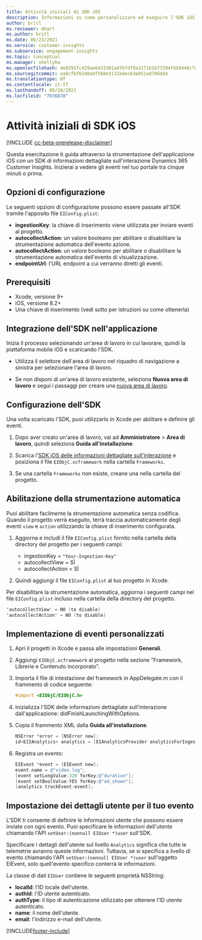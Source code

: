 ```yaml
---
title: Attività iniziali di SDK iOS
description: Informazioni su come personalizzare ed eseguire l'SDK iOS
author: britl
ms.reviewer: mhart
ms.author: britl
ms.date: 06/23/2021
ms.service: customer-insights
ms.subservice: engagement-insights
ms.topic: conceptual
ms.manager: shellyha
ms.openlocfilehash: de8291fc429ae6433301a47bfdf9a3271b1b77294fd58448c7aa6bd0783edc97
ms.sourcegitcommit: aa0cfbf6240a9f560e3131bdec63e051a8786dd4
ms.translationtype: HT
ms.contentlocale: it-IT
ms.lasthandoff: 08/10/2021
ms.locfileid: "7036878"
---
```

# <a name="get-started-with-the-ios-sdk"></a>Attività iniziali di SDK iOS

[!INCLUDE [cc-beta-prerelease-disclaimer](includes/cc-beta-prerelease-disclaimer.md)]

Questa esercitazione ti guida attraverso la strumentazione dell'applicazione iOS con un SDK di informazioni dettagliate sull'interazione Dynamics 365 Customer Insights. Inizierai a vedere gli eventi nel tuo portale tra cinque minuti o prima.

## <a name="configuration-options"></a>Opzioni di configurazione

Le seguenti opzioni di configurazione possono essere passate all'SDK tramite l'apposito file `EIConfig.plist`:

- **ingestionKey**: la chiave di inserimento viene utilizzata per inviare eventi al progetto.
- **autocollectAction**: un valore booleano per abilitare o disabilitare la strumentazione automatica dell'evento azione.
- **autocollectAction**: un valore booleano per abilitare o disabilitare la strumentazione automatica dell'evento di visualizzazione.
- **endpointUrl**: l'URL endpoint a cui verranno diretti gli eventi.

## <a name="prerequisites"></a>Prerequisiti

- Xcode, versione 9+
- iOS, versione 8.2+
- Una chiave di inserimento (vedi sotto per istruzioni su come ottenerla)

## <a name="integrate-the-sdk-into-your-application"></a>Integrazione dell'SDK nell'applicazione

Inizia il processo selezionando un'area di lavoro in cui lavorare, quindi la piattaforma mobile iOS e scaricando l'SDK.

- Utilizza il selettore dell'area di lavoro nel riquadro di navigazione a sinistra per selezionare l'area di lavoro.

- Se non disponi di un'area di lavoro esistente, seleziona **Nuova area di lavoro** e segui i passaggi per creare una [nuova area di lavoro](create-workspace.md).

## <a name="configure-the-sdk"></a>Configurazione dell'SDK

Una volta scaricato l'SDK, puoi utilizzarlo in Xcode per abilitare e definire gli eventi.

1. Dopo aver creato un'area di lavoro, vai ad **Amministratore** > **Area di lavoro**, quindi seleziona **Guida all'installazione**.

1. Scarica l'[SDK iOS delle informazioni dettagliate sull'interazione](https://download.pi.dynamics.com/sdk/EI-SDKs/ei-ios-sdk.zip) e posiziona il file `EIObjC.xcframework` nella cartella `Frameworks`.

1. Se una cartella `Frameworks` non esiste, creane una nella cartella del progetto.

## <a name="enable-auto-instrumentation"></a>Abilitazione della strumentazione automatica
 
Puoi abilitare facilmente la strumentazione automatica senza codifica. Quando il progetto verrà eseguito, terrà traccia automaticamente degli eventi `view` e `action` utilizzando la chiave di inserimento configurata. 

1. Aggiorna e includi il file `EIConfig.plist` fornito nella cartella della directory del progetto per i seguenti campi:
    - ingestionKey = `"Your-Ingestion-Key"`
    - autocollectView = SÌ
    - autocollectAction = SÌ

2. Quindi aggiungi il file `EIConfig.plist` al tuo progetto in Xcode. 



Per disabilitare la strumentazione automatica, aggiorna i seguenti campi nel file `EIConfig.plist` incluso nella cartella della directory del progetto. 

```objectivec
'autocollectView' = NO (to disable)
'autocollectAction' = NO (to disable)
```


## <a name="implement-custom-events"></a>Implementazione di eventi personalizzati

1. Apri il progetti in Xcode e passa alle impostazioni **Generali**. 
1. Aggiungi `EIObjC.xcframework` al progetto nella sezione "Framework, Librerie e Contenuto incorporato".

1. Importa il file di intestazione del framework in AppDelegate.m con il frammento di codice seguente:

    ```objectivec
    #import <EIObjC/EIObjC.h>
    ```

1. Inizializza l'SDK delle informazioni dettagliate sull'interazione dall'applicazione: didFinishLaunchingWithOptions.
1. Copia il frammento XML dalla **Guida all'installazione**.

    ```objectivec
    NSError *error = [NSError new];
    id<EIIAnalytics> analytics = [EIAnalyticsProvider analyticsForIngestionKey:nil error:&error];
    ```

1. Registra un evento:

    ```objectivec
    EIEvent *event = [EIEvent new];
    event.name = @"video.log";
    [event setLongValue:320 forKey:@"duration"];
    [event setBoolValue:YES forKey:@"ad_shown"];
    [analytics trackEvent:event];
    ```

## <a name="set-user-details-for-your-event"></a>Impostazione dei dettagli utente per il tuo evento

L'SDK ti consente di definire le informazioni utente che possono essere inviate con ogni evento. Puoi specificare le informazioni dell'utente chiamando l'API `setUser:(nonnull EIUser *)user` sull'SDK.

Specificare i dettagli dell'utente sul livello `Analytics` significa che tutte le telemetrie avranno queste informazioni. Tuttavia, se si specifica a livello di evento chiamando l'API `setUser:(nonnull EIUser *)user` sull'oggetto EIEvent, solo quell'evento specifico conterrà le informazioni.

La classe di dati `EIUser` contiene le seguenti proprietà NSString:

- **localId**: l'ID locale dell'utente.
- **authId**: l'ID utente autenticato.
- **authType**: il tipo di autenticazione utilizzato per ottenere l'ID utente autenticato.
- **name**: il nome dell'utente.
- **email**: l'indirizzo e-mail dell'utente.


[!INCLUDE[footer-include](../includes/footer-banner.md)]

